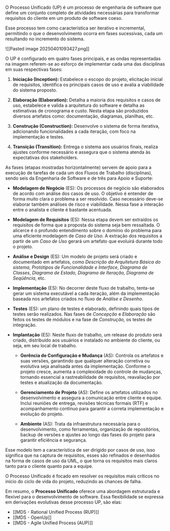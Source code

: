  O Processo Unificado (UP) é um processo de engenharia de software que define um conjunto completo de atividades necessárias para transformar requisitos do cliente em um produto de software coeso.

Esse processo tem como característica ser iterativo e incremental, permitindo o que o desenvolvimento ocorra em fases sucessivas, cada um resultando no incremento do sistema.

![[Pasted image 20250401093427.png]]

O UP é configurado em quatro fases principais, e as ondas representadas na imagem referem-se ao esforço de implementar cada uma das disciplinas em suas respectivas fases:

1. **Iniciação (Inception):** Estabelece o escopo do projeto, elicitação inicial de requisitos, identifica os principais casos de uso e avalia a viabilidade do sistema proposto.

2. **Elaboração (Elaboration):** Detalha a maioria dos requisitos e casos de uso, estabelece e valida a arquitetura do software e detalha as estimativas de cronograma e custo. Nesta etapa são produzidos diversos artefatos como: documentação, diagramas, planilhas, etc.

3. **Construção (Construction):** Desenvolve o sistema de forma iterativa, adicionando funcionalidades a cada iteração, com foco na implementação e testes.

4. **Transição (Transition):** Entrega o sistema aos usuários finais, realiza ajustes conforme necessário e assegura que o sistema atenda às expectativas dos stakeholders.

As fases (etapas mostradas horizontalmente) servem de apoio para a execução de tarefas de cada um dos Fluxos de Trabalho (disciplinas), sendo seis da Engenharia de Software e de três para Apoio e Suporte:

- **Modelagem de Negócio** (ES): Os processos de negócio são elaborados de acordo com análise dos casos de uso. O objetivo é entender de forma muito clara o problema a ser resolvido. Caso necessário deve-se elaborar também análises de risco e viabilidade. Nessa fase a interação entre o analista e cliente é bastante acentuada. 

- **Modelagem de Requisitos** (ES): Nessa etapa devem ser extraídos os requisitos de forma que a proposta do sistema seja bem ressaltada. O alicerce é o profundo entendimento sobre o domínio do problema para uma eficiente modelagem de *Caso de Uso*. A extração dos requisitos a partir de um *Caso de Uso* gerará um artefato que evoluirá durante todo o projeto.

- **Análise e Design** (ES): Um modelo de projeto será criado e documentado em artefatos, como _Descrição da Arquitetura Básica do sistema_, _Protótipos de Funcionalidade e Interface_, _Diagrama de Classes_, _Diagrama de Estado, Diagrama de Iteração, Diagrama de Seqüência_, etc.

- **Implementação** (ES): No decorrer deste fluxo de trabalho, tenta-se gerar um sistema executável a cada iteração, além da implementação baseada nos artefatos criados no fluxo de _Análise e Desenho_.

- **Testes** (ES): um plano de testes é elaborado, definindo quais tipos de testes serão realizados. Nas fases de _Concepção_ e _Elaboração_ são feitos os testes de módulos e na fase de _Construção,_ os testes de integração.

- **Implantação** (ES): Neste fluxo de trabalho, um release do produto será criado, distribuído aos usuários e instalado no ambiente do cliente, ou seja, em seu local de trabalho.

	- **Gerência de Configuração e Mudança** (AS): Controla os artefatos e suas versões, garantindo que qualquer alteração corretiva ou evolutiva seja analisada antes da implementação. Conforme o projeto cresce, aumenta a complexidade do controle de mudanças, tornando essencial a rastreabilidade de requisitos, reavaliação por testes e atualização da documentação.
    
	- **Gerenciamento de Projeto** (AS): Define os artefatos utilizados no desenvolvimento e assegura a comunicação entre cliente e equipe. Inclui reuniões de entrega, revisões técnicas formais (RTF) e acompanhamento contínuo para garantir a correta implementação e evolução do projeto.
    
	- **Ambiente** (AS): Trata da infraestrutura necessária para o desenvolvimento, como ferramentas, organização de repositórios, backup de versões e ajustes ao longo das fases do projeto para garantir eficiência e segurança.

Esse modelo tem a característica de ser dirigido por casos de uso, isso significa que na captura de requisitos, esses são refinados e desenhados na forma de casos de uso da UML, o que torna os requisitos mais claros tanto para o cliente quanto para a equipe.

O Processo Unificado é focado em resolver os requisitos mais críticos no início do ciclo de vida do projeto, reduzindo as chances de falha.

Em resumo, o **Processo Unificado** oferece uma abordagem estruturada e flexível para o desenvolvimento de software. Essa flexibilidade se expressa em derivações evolutivas desse processo UP, são elas:

- [[MDS - Rational Unified Process (RUP)]]
- [[MDS - OpenUp]]
- [[MDS - Agile Unified Process (AUP)]]
